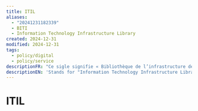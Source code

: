```yaml
---
title: ITIL
aliases:
  - "20241231182339"
  - BITI
  - Information Technology Infrastructure Library
created: 2024-12-31
modified: 2024-12-31
tags:
  - policy/digital
  - policy/service
descriptionFR: "Ce sigle signifie « Bibliothèque de l’infrastructure de la technologie de l’information » et désigne un ensemble de pratiques exemplaires qui oriente la gestion des services de la TI. (Source : BITI)"
descriptionEN: 'Stands for "Information Technology Infrastructure Library" and represents a set of best practices that guide IT service management. (Source: ITIL)'
---
```

# ITIL

